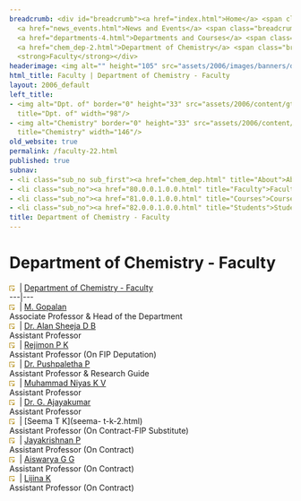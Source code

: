 ```yaml
---
breadcrumb: <div id="breadcrumb"><a href="index.html">Home</a> <span class="breadcrumb_spacer">&gt;</span>
  <a href="news_events.html">News and Events</a> <span class="breadcrumb_spacer">&gt;</span>
  <a href="departments-4.html">Departments and Courses</a> <span class="breadcrumb_spacer">&gt;</span>
  <a href="chem_dep-2.html">Department of Chemistry</a> <span class="breadcrumb_spacer">&gt;</span>
  <strong>Faculty</strong></div>
headerimage: <img alt="" height="105" src="assets/2006/images/banners/departments.jpg" width="472"/>
html_title: Faculty | Department of Chemistry - Faculty
layout: 2006_default
left_title:
- <img alt="Dpt. of" border="0" height="33" src="assets/2006/content/gt/fcb6421c7c62628408190d4ca84029e5.png"
  title="Dpt. of" width="98"/>
- <img alt="Chemistry" border="0" height="33" src="assets/2006/content/gt/7ed40be81a597d79acdb7f2e7ac6bfb9.png"
  title="Chemistry" width="146"/>
old_website: true
permalink: /faculty-22.html
published: true
subnav:
- <li class="sub_no sub_first"><a href="chem_dep.html" title="About">About</a></li>
- <li class="sub_no"><a href="80.0.0.1.0.0.html" title="Faculty">Faculty</a></li>
- <li class="sub_no"><a href="81.0.0.1.0.0.html" title="Courses">Courses</a></li>
- <li class="sub_no"><a href="82.0.0.1.0.0.html" title="Students">Students</a></li>
title: Department of Chemistry - Faculty
---
```


# Department of Chemistry - Faculty

![](assets/2006/img/article/intlink_1.gif)![](assets/2006/img/leer.gif) | [Department of Chemistry -
Faculty](department-of-chemistry-faculty-52.html)  
---|---  
![](assets/2006/img/article/intlink_1.gif)![](assets/2006/img/leer.gif) | [M.
Gopalan](mgopalan-2.html)  
Associate Professor & Head of the Department  
![](assets/2006/img/article/intlink_1.gif)![](assets/2006/img/leer.gif) | [Dr. Alan Sheeja D
B](alansheejadb-2.html)  
Assistant Professor  
![](assets/2006/img/article/intlink_1.gif)![](assets/2006/img/leer.gif) | [Rejimon P
K](rejimonpk-2.html)  
Assistant Professor (On FIP Deputation)  
![](assets/2006/img/article/intlink_1.gif)![](assets/2006/img/leer.gif) | [Dr. Pushpaletha
P](pushpalethap-2.html)  
Assistant Professor & Research Guide  
![](assets/2006/img/article/intlink_1.gif)![](assets/2006/img/leer.gif) | [Muhammad Niyas K
V](niyaskv-2.html)  
Assistant Professor  
![](assets/2006/img/article/intlink_1.gif)![](assets/2006/img/leer.gif) | [Dr. G.
Ajayakumar](ajayang-2.html)  
Assistant Professor  
![](assets/2006/img/article/intlink_1.gif)![](assets/2006/img/leer.gif) | [Seema T K](seema-
t-k-2.html)  
Assistant Professor (On Contract-FIP Substitute)  
![](assets/2006/img/article/intlink_1.gif)![](assets/2006/img/leer.gif) | [Jayakrishnan
P](jayakrishnan-p-2.html)  
Assistant Professor (On Contract)  
![](assets/2006/img/article/intlink_1.gif)![](assets/2006/img/leer.gif) | [Aiswarya G
G](aiswarya-g-2.html)  
Assistant Professor (On Contract)  
![](assets/2006/img/article/intlink_1.gif)![](assets/2006/img/leer.gif) | [Lijina K](lijina-k-2.html)  
Assistant Professor (On Contract)